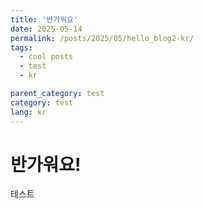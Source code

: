 ```yaml
---
title: '반가워요'
date: 2025-05-14
permalink: /posts/2025/05/hello_blog2-kr/
tags:
  - cool posts
  - test
  - kr

parent_category: test
category: test
lang: kr
---
```


반가워요!
======



테스트